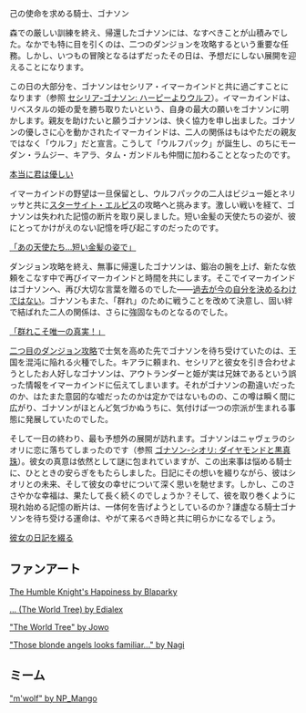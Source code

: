 <!-- title: ゴナソン・G -->
<!-- status: 生存 -->

己の使命を求める騎士、ゴナソン

森での厳しい訓練を終え、帰還したゴナソンには、なすべきことが山積みでした。なかでも特に目を引くのは、二つのダンジョンを攻略するという重要な任務。しかし、いつもの冒険となるはずだったその日は、予想だにしない展開を迎えることになります。

この日の大部分を、ゴナソンはセシリア・イマーカインドと共に過ごすことになります（参照 [セシリア-ゴナソン: ハーピーよりウルフ](#edge:cecilia-gigi)）。イマーカインドは、リベスタルの姫の愛を勝ち取りたいという、自身の最大の願いをゴナソンに明かします。親友を助けたいと願うゴナソンは、快く協力を申し出ました。ゴナソンの優しさに心を動かされたイマーカインドは、二人の関係はもはやただの親友ではなく「ウルフ」だと宣言。こうして「ウルフパック」が誕生し、のちにモーダン・ラムジー、キアラ、タム・ガンドルも仲間に加わることとなったのです。

[本当に君は優しい](#embed:https://youtu.be/dgfH4qnRlfw?t=2020)

イマーカインドの野望は一旦保留とし、ウルフパックの二人はビジュー姫とネリッサと共に[スターサイト・エルピス](https://youtu.be/dgfH4qnRlfw?t=4404)の攻略へと挑みます。激しい戦いを経て、ゴナソンは失われた記憶の断片を取り戻しました。短い金髪の天使たちの姿が、彼にとってかけがえのない記憶を呼び起こすのだったのです。

[「あの天使たち…短い金髪の姿で」](#embed:https://youtu.be/dgfH4qnRlfw?t=7532)

ダンジョン攻略を終え、無事に帰還したゴナソンは、鍛冶の腕を上げ、新たな依頼をこなす中で再びイマーカインドと時間を共にします。そこでイマーカインドはゴナソンへ、再び大切な言葉を贈るのでした――[過去が今の自分を決めるわけではない](https://youtu.be/dgfH4qnRlfw?t=9664)。ゴナソンもまた、「群れ」のために戦うことを改めて決意し、固い絆で結ばれた二人の関係は、さらに強固なものとなるのでした。

[「群れこそ唯一の真実！」](#embed:https://youtu.be/dgfH4qnRlfw?t=9538)

[二つ目のダンジョン攻略](https://youtu.be/dgfH4qnRlfw?t=12253)で士気を高めた先でゴナソンを待ち受けていたのは、王国を混沌に陥れる火種でした。キアラに頼まれ、セシリアと彼女を引き合わせようとしたお人好しなゴナソンは、アウトランダーと姫が実は兄妹であるという誤った情報をイマーカインドに伝えてしまいます。それがゴナソンの勘違いだったのか、はたまた意図的な嘘だったのかは定かではないものの、この噂は瞬く間に広がり、ゴナソンがほとんど気づかぬうちに、気付けば一つの宗派が生まれる事態に発展していたのでした。

そして一日の終わり、最も予想外の展開が訪れます。ゴナソンはニャヴェラのシオリに恋に落ちてしまったのです（参照 [ゴナソン-シオリ: ダイヤモンドと黒真珠](#edge:gigi-shiori)）。彼女の真意は依然として謎に包まれていますが、この出来事は悩める騎士に、ひとときの安らぎをもたらしました。日記にその想いを綴りながら、彼はシオリとの未来、そして彼女の幸せについて深く思いを馳せます。しかし、このささやかな幸福は、果たして長く続くのでしょうか？そして、彼を取り巻くように現れ始める記憶の断片は、一体何を告げようとしているのか？謙虚なる騎士ゴナソンを待ち受ける運命は、やがて来るべき時と共に明らかになるでしょう。

[彼女の日記を綴る](#embed:https://youtu.be/dgfH4qnRlfw?t=20429)

## ファンアート

[The Humble Knight's Happiness by Blaparky](https://x.com/blaparky/status/1919657314384282081)

<!-- shiori -->

[... (The World Tree) by Edialex](https://x.com/Ediialex/status/1919243257499853211)

["The World Tree" by Jowo](https://x.com/seekorplatypus/status/1919368149411176695)

["Those blonde angels looks familiar..." by Nagi](https://x.com/Nagi_Nyaaa/status/1919583988454158726)

## ミーム

["m'wolf" by NP_Mango](https://x.com/NP_Mango/status/1920349250241650993)